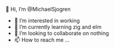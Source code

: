 👋 Hi, I’m @MichaelSjogren
- 👀 I’m interested in working
- 🌱 I’m currently learning zig and elm
- 💞️ I’m looking to collaborate on nothing
- 📫 How to reach me ...

<!---
MichaelSjogren/MichaelSjogren is a ✨ special ✨ repository because its `README.md` (this file) appears on your GitHub profile.
You can click the Preview link to take a look at your changes.
--->
